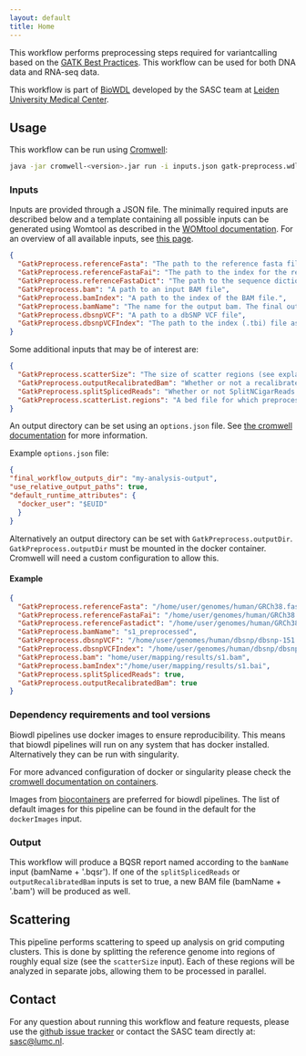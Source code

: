 ```yaml
---
layout: default
title: Home
---
```


This workflow performs preprocessing steps required for variantcalling based
on the
[GATK Best Practices](https://software.broadinstitute.org/gatk/best-practices/).
This workflow can be used for both DNA data and RNA-seq data.

This workflow is part of [BioWDL](https://biowdl.github.io/)
developed by the SASC team at [Leiden University Medical Center](https://www.lumc.nl/).

## Usage
This workflow can be run using
[Cromwell](http://cromwell.readthedocs.io/en/stable/):
```bash
java -jar cromwell-<version>.jar run -i inputs.json gatk-preprocess.wdl
```

### Inputs
Inputs are provided through a JSON file. The minimally required inputs are
described below and a template containing all possible inputs can be generated
using Womtool as described in the
[WOMtool documentation](http://cromwell.readthedocs.io/en/stable/WOMtool/).
For an overview of all available inputs, see [this page](./inputs.html).
```json
{
  "GatkPreprocess.referenceFasta": "The path to the reference fasta file",
  "GatkPreprocess.referenceFastaFai": "The path to the index for the reference fasta",
  "GatkPreprocess.referenceFastaDict": "The path to the sequence dictionary dict file for the reference fasta",
  "GatkPreprocess.bam": "A path to an input BAM file",
  "GatkPreprocess.bamIndex": "A path to the index of the BAM file.",
  "GatkPreprocess.bamName": "The name for the output bam. The final output will be <bamName>.bam or <bamName>.bqsr",
  "GatkPreprocess.dbsnpVCF": "A path to a dbSNP VCF file",
  "GatkPreprocess.dbsnpVCFIndex": "The path to the index (.tbi) file associated with the dbSNP VCF"
}
```

Some additional inputs that may be of interest are:
```json
{
  "GatkPreprocess.scatterSize": "The size of scatter regions (see explanation of scattering below), defaults to 10,000,000",
  "GatkPreprocess.outputRecalibratedBam": "Whether or not a recalibrated BAM file should be outputted, defaults to false",
  "GatkPreprocess.splitSplicedReads": "Whether or not SplitNCigarReads should be executed (recommended for RNA-seq data), defaults to false",
  "GatkPreprocess.scatterList.regions": "A bed file for which preprocessing will be performed"
}

```
An output directory can be set using an `options.json` file. See [the
cromwell documentation](
https://cromwell.readthedocs.io/en/stable/wf_options/Overview/) for more
information.

Example `options.json` file:
```JSON
{
"final_workflow_outputs_dir": "my-analysis-output",
"use_relative_output_paths": true,
"default_runtime_attributes": {
  "docker_user": "$EUID"
  }
}
```
Alternatively an output directory can be set with `GatkPreprocess.outputDir`.
`GatkPreprocess.outputDir` must be mounted in the docker container. Cromwell will
need a custom configuration to allow this.

#### Example
```json
{
  "GatkPreprocess.referenceFasta": "/home/user/genomes/human/GRCh38.fasta",
  "GatkPreprocess.referenceFastaFai": "/home/user/genomes/human/GRCh38.fasta.fai",
  "GatkPreprocess.referenceFastadict": "/home/user/genomes/human/GRCh38.dict",
  "GatkPreprocess.bamName": "s1_preprocessed",
  "GatkPreprocess.dbsnpVCF": "/home/user/genomes/human/dbsnp/dbsnp-151.vcf.gz",
  "GatkPreprocess.dbsnpVCFIndex": "/home/user/genomes/human/dbsnp/dbsnp-151.vcf.gz.tbi",
  "GatkPreprocess.bam": "home/user/mapping/results/s1.bam",
  "GatkPreprocess.bamIndex":"/home/user/mapping/results/s1.bai",
  "GatkPreprocess.splitSplicedReads": true,
  "GatkPreprocess.outputRecalibratedBam": true
}
```

### Dependency requirements and tool versions
Biowdl pipelines use docker images to ensure  reproducibility. This
means that biowdl pipelines will run on any system that has docker
installed. Alternatively they can be run with singularity.

For more advanced configuration of docker or singularity please check
the [cromwell documentation on containers](
https://cromwell.readthedocs.io/en/stable/tutorials/Containers/).

Images from [biocontainers](https://biocontainers.pro) are preferred for
biowdl pipelines. The list of default images for this pipeline can be
found in the default for the `dockerImages` input.

### Output
This workflow will produce a BQSR report named according to the `bamName`
input (bamName + '.bqsr'). If one of the `splitSplicedReads` or
`outputRecalibratedBam` inputs is set to true, a new BAM file (bamName +
'.bam') will be produced as well.

## Scattering
This pipeline performs scattering to speed up analysis on grid computing
clusters. This is done by splitting the reference genome into regions of
roughly equal size (see the `scatterSize` input). Each of these regions will
be analyzed in separate jobs, allowing them to be processed in parallel.

## Contact
<p>
  <!-- Obscure e-mail address for spammers -->
For any question about running this workflow and feature requests, please use
the
<a href='https://github.com/biowdl/gatk-preprocess/issues'>github issue tracker</a>
or contact
the SASC team
 directly at: 
<a href='&#109;&#97;&#105;&#108;&#116;&#111;&#58;&#115;&#97;&#115;&#99;&#64;&#108;&#117;&#109;&#99;&#46;&#110;&#108;'>
&#115;&#97;&#115;&#99;&#64;&#108;&#117;&#109;&#99;&#46;&#110;&#108;</a>.
</p>

